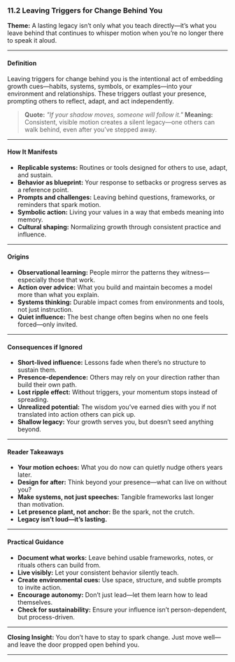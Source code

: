 ### 11.2 Leaving Triggers for Change Behind You

**Theme:** A lasting legacy isn’t only what you teach directly—it’s what you leave behind that continues to whisper motion when you’re no longer there to speak it aloud.

---

#### **Definition**

Leaving triggers for change behind you is the intentional act of embedding growth cues—habits, systems, symbols, or examples—into your environment and relationships. These triggers outlast your presence, prompting others to reflect, adapt, and act independently.

> **Quote:**
> *"If your shadow moves, someone will follow it."*
> **Meaning:** Consistent, visible motion creates a silent legacy—one others can walk behind, even after you’ve stepped away.

---

#### **How It Manifests**

* **Replicable systems:** Routines or tools designed for others to use, adapt, and sustain.
* **Behavior as blueprint:** Your response to setbacks or progress serves as a reference point.
* **Prompts and challenges:** Leaving behind questions, frameworks, or reminders that spark motion.
* **Symbolic action:** Living your values in a way that embeds meaning into memory.
* **Cultural shaping:** Normalizing growth through consistent practice and influence.

---

#### **Origins**

* **Observational learning:** People mirror the patterns they witness—especially those that work.
* **Action over advice:** What you build and maintain becomes a model more than what you explain.
* **Systems thinking:** Durable impact comes from environments and tools, not just instruction.
* **Quiet influence:** The best change often begins when no one feels forced—only invited.

---

#### **Consequences if Ignored**

* **Short-lived influence:** Lessons fade when there’s no structure to sustain them.
* **Presence-dependence:** Others may rely on your direction rather than build their own path.
* **Lost ripple effect:** Without triggers, your momentum stops instead of spreading.
* **Unrealized potential:** The wisdom you’ve earned dies with you if not translated into action others can pick up.
* **Shallow legacy:** Your growth serves you, but doesn’t seed anything beyond.

---

#### **Reader Takeaways**

* **Your motion echoes:** What you do now can quietly nudge others years later.
* **Design for after:** Think beyond your presence—what can live on without you?
* **Make systems, not just speeches:** Tangible frameworks last longer than motivation.
* **Let presence plant, not anchor:** Be the spark, not the crutch.
* **Legacy isn’t loud—it’s lasting.**

---

#### **Practical Guidance**

* **Document what works:** Leave behind usable frameworks, notes, or rituals others can build from.
* **Live visibly:** Let your consistent behavior silently teach.
* **Create environmental cues:** Use space, structure, and subtle prompts to invite action.
* **Encourage autonomy:** Don’t just lead—let them learn how to lead themselves.
* **Check for sustainability:** Ensure your influence isn’t person-dependent, but process-driven.

---

**Closing Insight:**
You don’t have to stay to spark change. Just move well—and leave the door propped open behind you.

---
